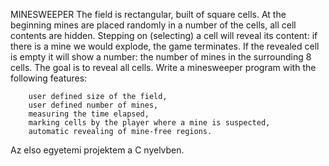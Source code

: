 MINESWEEPER
    The field is rectangular, built of square cells. At the beginning mines are placed randomly in a number of the cells, all cell contents are hidden. Stepping on (selecting) a cell will reveal its content: if there is a mine we would explode, the game terminates. If the revealed cell is empty it will show a number: the number of mines in the surrounding 8 cells. The goal is to reveal all cells. Write a minesweeper program with the following features:

        user defined size of the field,
        user defined number of mines,
        measuring the time elapsed,
        marking cells by the player where a mine is suspected,
        automatic revealing of mine-free regions.


Az elso egyetemi projektem a C nyelvben.